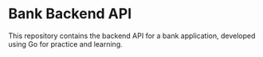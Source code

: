 # Bank Backend API
This repository contains the backend API for a bank application, developed using Go for practice and learning.
